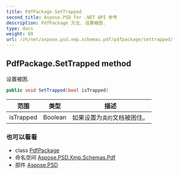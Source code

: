 ```yaml
---
title: PdfPackage.SetTrapped
second_title: Aspose.PSD for .NET API 参考
description: PdfPackage 方法. 设置被困.
type: docs
weight: 60
url: /zh/net/aspose.psd.xmp.schemas.pdf/pdfpackage/settrapped/
---
```

## PdfPackage.SetTrapped method

设置被困.

```csharp
public void SetTrapped(bool isTrapped)
```

| 范围 | 类型 | 描述 |
| --- | --- | --- |
| isTrapped | Boolean | 如果设置为`真的`文档被困住。 |

### 也可以看看

* class [PdfPackage](../)
* 命名空间 [Aspose.PSD.Xmp.Schemas.Pdf](../../pdfpackage/)
* 部件 [Aspose.PSD](../../../)



